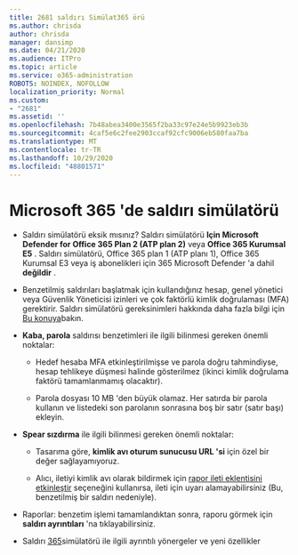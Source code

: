 ```yaml
---
title: 2681 saldırı Simülat365 örü
ms.author: chrisda
author: chrisda
manager: dansimp
ms.date: 04/21/2020
ms.audience: ITPro
ms.topic: article
ms.service: o365-administration
ROBOTS: NOINDEX, NOFOLLOW
localization_priority: Normal
ms.custom:
- "2681"
ms.assetid: ''
ms.openlocfilehash: 7b48abea3400e3565f2ba33c97e24e5b9923eb3b
ms.sourcegitcommit: 4caf5e6c2fee2903ccaf92cfc9006eb580faa7ba
ms.translationtype: MT
ms.contentlocale: tr-TR
ms.lasthandoff: 10/29/2020
ms.locfileid: "48801571"
---
```

# <a name="attack-simulator-in-microsoft-365"></a>Microsoft 365 'de saldırı simülatörü

- Saldırı simülatörü eksik mısınız? Saldırı simülatörü **Için Microsoft Defender for Office 365 Plan 2 (ATP plan 2)** veya **Office 365 Kurumsal E5** . Saldırı simülatörü, Office 365 plan 1 (ATP planı 1), Office 365 Kurumsal E3 veya iş abonelikleri için 365 Microsoft Defender 'a dahil **değildir** .

- Benzetilmiş saldırıları başlatmak için kullandığınız hesap, genel yönetici veya Güvenlik Yöneticisi izinleri ve çok faktörlü kimlik doğrulaması (MFA) gerektirir. Saldırı simülatörü gereksinimleri hakkında daha fazla bilgi için [Bu konuya](https://docs.microsoft.com/microsoft-365/security/office-365-security/attack-simulator)bakın.

- **Kaba, parola** saldırısı benzetimleri ile ilgili bilinmesi gereken önemli noktalar:

  - Hedef hesaba MFA etkinleştirilmişse ve parola doğru tahmindiyse, hesap tehlikeye düşmesi halinde gösterilmez (ikinci kimlik doğrulama faktörü tamamlanmamış olacaktır).

  - Parola dosyası 10 MB 'den büyük olamaz. Her satırda bir parola kullanın ve listedeki son parolanın sonrasına boş bir satır (satır başı) ekleyin.

- **Spear sızdırma** ile ilgili bilinmesi gereken önemli noktalar:

  - Tasarıma göre, **kimlik avı oturum sunucusu URL 'si** için özel bir değer sağlayamıyoruz.

  - Alıcı, iletiyi kimlik avı olarak bildirmek için [rapor ileti eklentisini etkinleştir](https://docs.microsoft.com/microsoft-365/security/office-365-security/enable-the-report-message-add-in) seçeneğini kullanırsa, ileti için uyarı alamayabilirsiniz (Bu, benzetilmiş bir saldırı nedeniyle).

- Raporlar: benzetim işlemi tamamlandıktan sonra, raporu görmek için **saldırı ayrıntıları** 'na tıklayabilirsiniz.

- Saldırı [365](https://docs.microsoft.com/microsoft-365/security/office-365-security/attack-simulator)simülatörü ile ilgili ayrıntılı yönergeler ve yeni özellikler
